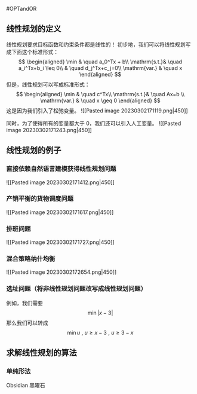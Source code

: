 #OPTandOR 

## 线性规划的定义
线性规划要求目标函数和约束条件都是线性的！
初步地，我们可以将线性规划写成下面这个标准形式：
$$
\begin{aligned}
\min & \quad a_0^Tx + b\\
\mathrm{s.t.}&  \quad a_i^Tx+b_i \leq 0\\
& \quad d_j^Tx+c_j=0\\
\mathrm{var.} & \quad x
\end{aligned}
$$
但是，线性规划可以写成标准形式：
$$
\begin{aligned}
\min & \quad c^Tx\\
\mathrm{s.t.}&  \quad Ax=b \\
\mathrm{var.} & \quad x \geq 0
\end{aligned}
$$
这是因为我们引入了松弛变量。
![[Pasted image 20230302171119.png|450]]

同时，为了使得所有的变量都大于 0，我们还可以引入人工变量。
![[Pasted image 20230302171243.png|450]]

## 线性规划的例子
### 直接依赖自然语言建模获得线性规划问题
![[Pasted image 20230302171412.png|450]]

### 产销平衡的货物调度问题
![[Pasted image 20230302171617.png|450]]

### 排班问题
![[Pasted image 20230302171727.png|450]]

### 混合策略纳什均衡
![[Pasted image 20230302172654.png|450]]

### 选址问题（将非线性规划问题改写成线性规划问题）
例如，我们需要
$$
\min |x-3|
$$
那么我们可以转成
$$
\min u \ ,\ u\geq x-3\ ,\ u\geq 3-x
$$
## 求解线性规划的算法
### 单纯形法


Obsidian 黑曜石